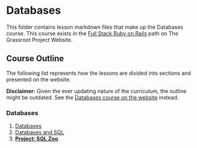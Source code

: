 # Databases

This folder contains lesson markdown files that make up the Databases course. This course exists in the [Full Stack Ruby on Rails](https://www.grassroot.herokuapp.com/paths/full-stack-ruby-on-rails) path on The Grassroot Project Website.

## Course Outline

The following list represents how the lessons are divided into sections and presented on the website.

**Disclaimer:** Given the ever updating nature of the curriculum, the outline might be outdated. See the [Databases course on the website](https://www.grassroot.herokuapp.com/paths/full-stack-ruby-on-rails/courses/databases)
instead.

### Databases

1. [Databases](databases/databases.md)
2. [Databases and SQL](databases/databases_and_sql.md)
3. [**Project: SQL Zoo**](databases/project_sql_zoo.md)